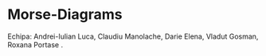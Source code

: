 # Morse-Diagrams
Echipa: Andrei-Iulian Luca, Claudiu Manolache, Darie Elena, Vladut Gosman, Roxana Portase .
